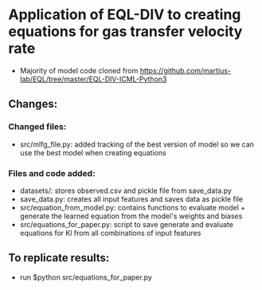 # Application of EQL-DIV to creating equations for gas transfer velocity rate

- Majority of model code cloned from https://github.com/martius-lab/EQL/tree/master/EQL-DIV-ICML-Python3

## Changes:

### Changed files:
- src/mlfg_file.py: added tracking of the best version of model so we can use the best model when creating equations

### Files and code added:
- datasets/: stores observed.csv and pickle file from save_data.py
- save_data.py: creates all input features and saves data as pickle file
- src/equation_from_model.py: contains functions to evaluate model + generate the learned equation from the model's weights and biases
- src/equations_for_paper.py: script to save generate and evaluate equations for Kl from all combinations of input features

## To replicate results: 
- run $python src/equations_for_paper.py 
